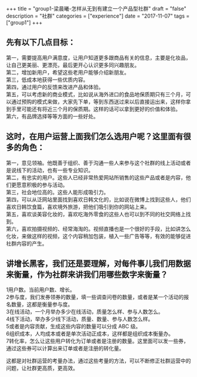 +++
title = "group1-梁晨曦-怎样从无到有建立一个产品型社群"
draft = "false"
description = "社群"
categories = ["experience"]
date = "2017-11-07"
tags =["group1"]
+++

## 先有以下几点目标：<br/>

第一，需要提高用户满意度，让用户知道更多跟商品有关的信息，主要是化妆品，让自己更美丽、更漂亮，最后更开心认识更多同兴趣朋友。<br/>
第二，增加新用户，希望这些老用户能够介绍新朋友。<br/>
第三，低成本地获得一些优质内容。<br/>
第四，通过用户的反馈来改进产品和体验。<br/>
第五，可以考虑新的商业模式，比如说从海外进口的食品地保质期只有三个月，可以通过预购的模式来做，大家先下单，等到东西送过来以后直接运出来，这样你拿到手里可能还有将近三个月的保质期。这样的话可以拿到更好的价值和体验。<br/>
第六，有品牌选择等等方面的一些好处。<br/>

## 这时，在用户运营上面我们怎么选用户呢？这里面有很多的角色：<br/>

第一，意见领袖。他既善于组织、善于沟通一些人来参与这个社群的线上活动或者是说线下的活动，也有一些专业知识。<br/>
第二，有忠实的用户。这些人已经非常热爱网站所销售的这些产品或者是内容，他们更愿意积极的参与活动。<br/>
第三，社会地位高的。这些人能形成吸引力。<br/>
第四，可以从泛网站里面找到喜欢日韩文化的，比如说在微博上找到这些人，他们喜欢日韩饮食篇，喜欢境外旅游，把他们吸引到你的网站上来。<br/>
第五，喜欢谈美容化妆的，喜欢吃海外零食的这些人也可以到不同的社交网络上找到。<br/>
第六，喜欢拍摄视频的、经常海淘的。视频直播也是一个很好的手段，比如讲怎么化妆，来做这样的视频，这个内容稍加包装，植入一些广告等等，有效的能够促进社群内容的产生。<br/>


## 讲增长黑客，我们还是要理解，对每件事儿我们用数据来衡量，作为社群来讲我们用哪些数字来衡量？

1用户数。当前用户数、增长。<br/>
2参与度，我们发券领券的数量，填一些调查问卷的数量，或者是某一个活动的报名数量，这都是衡量参与度。<br/>
3在线活动，一个月举办多少在线活动，质量怎么样、参与人数怎么。<br/>
4线下活动，举办多少线下活动，质量、数量、参与人数怎么样。<br/>
5或者是内容贡献，生成这些内容的数量可以分成 ABC 级。<br/>
6组织成本，人均成本或者是单次活动正成本，这样都是组织成本衡量办。<br/>
7转化率，怎么让这些用户转化为订单或者是注册的数量。这里面可以发一些券，通过这些券可以计算出来订单或者是注册的转化量。<br/>

这都是对社群运营的考量办法，通过这些考量的方法，可以不断修正社群运营中的问题，让社群更高质，更高效。<br/>
